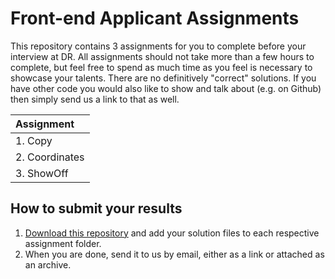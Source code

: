 # Front-end Applicant Assignments

This repository contains 3 assignments for you to complete before your interview at DR. All assignments should not take more than a few hours to complete, but feel free to spend as much time as you feel is necessary to showcase your talents. There are no definitively "correct" solutions. If you have other code you would also like to show and talk about (e.g. on Github) then simply send us a link to that as well.

| Assignment
|:-----------------
| 1. Copy
| 2. Coordinates
| 3. ShowOff

## How to submit your results

1. [Download this repository](https://github.com/drdk/applicant-assignment-frontend/archive/master.zip) and add your solution files to each respective assignment folder.
2. When you are done, send it to us by email, either as a link or attached as an archive.
